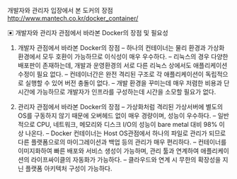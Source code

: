 개발자와 관리자 입장에서 본 도커의 장점
http://www.mantech.co.kr/docker_container/

▣ 개발자와 관리자 관점에서 바라본 Docker의 장점 및 필요성

1. 개발자 관점에서 바라본 Docker의 장점
–  하나의 컨테이너는 물리 환경과 가상화 환경에서 모두 호환이 가능하므로 이식성이 매우 우수하다.
–  리눅스의 경우 다양한 배포판이 존재하는데, 개발과 운영환경의 서로 다른 리눅스 상에서도 애플리케이션 수정이 필요 없다.
–  컨테이너간은 완전 격리된 구조로 각 애플리케이션이 독립적으로 실행할 수 있어 버전 충돌이 없다.
–  개발 환경을 꾸미는데 매우 저렴한 비용과 단시간에 가능하므로 개발자가 인프라를 구성하는데 시간을 소모할 필요가 없다.

2. 관리자 관점에서 바라본 Docker의 장점
–  가상화처럼 격리된 가상서버에 별도의 OS를 구동하지 않기 때문에 오버헤드 없이 매우 경량이며, 성능이 우수하다.
–  일반적으로 CPU, 네트워크, 메모리와 디스크 I/O의 성능이 bare metal 대비 98% 이상 나온다.
–  Docker 컨테이너는 Host OS관점에서 하나의 파일로 관리가 되므로 다른 플랫폼으로의 마이그레이션과 백업 등의 관리가 매우 편리하다.
–  컨테이너를 이미지화하여 빠른 배포와 서비스 생성이 가능하며, 관리 툴과 연계하여 애플리케이션의 라이프싸이클의 자동화가 가능하다.
–  클라우드와 연계 시 무한의 확장성을 지닌 플랫폼 아키텍처 구성이 가능하다.
